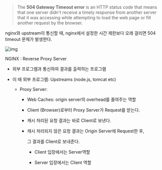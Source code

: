 > The **504 Gateway Timeout error** is an HTTP status code that means that one server didn't receive a timely response from another server that it was accessing while attempting to load the web page or fill another request by the browser.



nginx와 upstream이 통신할 때, nginx에서 설정한 시간 제한보다 오래 걸리면 504 timeout 문제가 발생한다.



![img](https://blog.lael.be/wp-content/uploads/2019/09/proxy.png)

NGINX : Reverse Proxy Server

* 외부 프로그램과 통신하여 결과를 출력하는 프로그램

* 이 때 외부 프로그램: Upstreams (node.js, tomcat etc)

  * Proxy Server: 

    * Web Caches: origin server의 overhead를 줄여주는 역할

    * Client (Browser)로부터  Proxy Server가 Request를 받는다.

    * 캐시 처리된 요청 결과는 바로 Client로 보낸다.

    * 캐시 처리되지 않은 요청 결과는 Origin Server에 Request한 후,

      그 결과를 Client로 보내준다.

      * Client 입장에서는 Server역할

      * Server 입장에서는 Client 역할